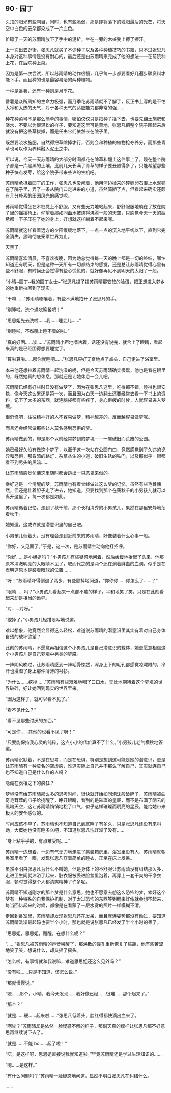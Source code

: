 ## 90 · 园丁

头顶的阳光有些刺目，同时，也有些脆弱，那是即将落下的残阳最后的光芒，将天空中白色的云朵都染成了一片血色。

忙碌了一天的苏雨晴放下了手中的泥铲，坐在一旁的木桩凳上擦了擦汗。

上一次出去逛街，张思凡就买了不少种子以及各种种植技巧的书籍，只不过张思凡本身对这种事情是没有耐心的，最后还是由苏雨晴来完成了他的想法——在前院种上花，在后院种上菜。

因为是第一次尝试，所以苏雨晴的动作很慢，几乎每一步都要看好几遍步骤资料才能下手，而且种的也是最容易活的两种植物。

一种是番薯，还有一种则是月季花。

番薯是众所周知的生命力极强，而月季花苏雨晴就不了解了，反正书上写的是不怕太冷和太热的天气，对于各种天气的适应能力都非常的强……

种花种菜可不是那么简单的事情，哪怕仅仅只是把种子播下去，也要先翻土施肥和浇水，不要以为很轻松的样子，要知道这里可是草地，张思凡把整个院子围起来后就没有把这些草拔掉，而是任由它们依然长在院子里。

既然要浇水施肥，自然得把草除掉才行，否则会和种植的植物抢夺养分，而那些青草也可以作为养料融入泥土之中。

所以说，今天一天苏雨晴的大部分时间都花在除草和翻土这件事上了，现在整个院子都是一片黑黑的土壤，比前几天长满了青草的样子要丑陋得多了，只能希望那些种子快点发芽，给这个院子带来些许的生机吧。

苏雨晴承担着园丁的工作，张思凡也没闲着，他用河边捡来的碎鹅卵石混上水泥铺在了院子里，弄了一条从院门口走进来的小道，虽然简陋了点，但看起来确实还颇有几分朴素的田园风光的感觉呢。

苏雨晴觉得坐在木桩凳上不舒服，又有些无力地站起来，舒舒服服地躺在了放在院子里的摇摇椅上，仰望着那如同血水被烧得沸腾一般的天空，只感觉今天一天的疲惫都一下子压在了她的身上，好想就这样躺着不起来呢。

苏雨晴就这样看着远方的夕阳缓缓地落下，一点一点的沉入地平线以下，直到它完全消失，黑暗彻底笼罩世界为止。

天黑了。

苏雨晴喜欢清晨，不喜欢夜晚，因为她总觉得每一天的晚上都是一切的终结，哪怕知道还有明天，但是这种一天所有一切都结束的感觉，还是总让苏雨晴觉得心里有些不舒服，有时候还会觉得有些心慌慌的，就好像再见不到明天的太阳了一般。

“小晴~园丁~我的园丁女士~”张思凡捏了捏苏雨晴那软软的脸蛋，把正想进入梦乡的她重新拉回到了现实。

“干嘛……”苏雨晴嘟嚷着，有些不满地拍开了张思凡的手。

“别睡啦，洗个澡吃晚餐吧！”

“思思姐先去洗啦……我……睡会儿……”

“别睡啦，不然晚上睡不着的啦。”

“真的好困……诶……”苏雨晴小声地嘀咕着，话还没有说完，就合上了眼睛，看起来真的是已经困得想要睡觉了。

“算啦算啦……那你就睡吧……”张思凡只好无奈地点了点头，自己走进了浴室里。

本来他还想拉着苏雨晴一起洗澡的呢，但是今天苏雨晴确实很累，他也是看在眼里的，既然她真的想休息，那就还是让她休息一会儿吧。

苏雨晴已经有好些时日没有做梦了，因为在张思凡这里，吃得都不错，睡得也很安稳，像今天这么累还是第一次，而且因为白天一边翻土还要经常去看一下书上的资料，记下了太多的东西，就连脑袋都有些疼了，身心俱疲的时候，人就容易进入梦境。

很奇怪吧，往往精神好的人不容易做梦，精神越差的，反而越容易做梦呢。

而且还会经常做那些让人莫名感到恐惧的梦。

苏雨晴做到的，却是那个以前经常梦到的梦境——一座破旧而荒废的公园。

她已经好久没有做这个梦了，以至于这一次站在公园门口，竟然感觉到了久违的诡异和恐惧，那昏暗的路灯，杂草丛生的小道，破旧生锈的铁门，以及那似乎一眼都看不到尽头的黑暗……

让苏雨晴感觉仿佛这里随时都会跳出一只恶鬼来似的。

幸好这是一个清醒的梦，苏雨晴也有着曾经做过这么梦的记忆，虽然有些毛骨悚然，但还是壮着胆子走了进去，她知道，只要找到那个在荡秋千的小男孩儿就可以离开这里了，每一次都是如此。

苏雨晴循着记忆，走到了秋千前，那个长相清秀的小男孩儿，果然在那里安静地荡着秋千。

她知道，这或许就是潜意识里的自己吧。

小男孩儿低着头，没有理会走到近前来的苏雨晴，好像装着什么心事一般。

“你好，又见面了。”于是，这一次，是苏雨晴主动向他打招呼。

“你好……是小姐姐吗？”小男孩儿有些疑惑地问着，然后缓缓地抬起了头来，他那原本清澈明亮的大眼睛不见了，取而代之的是两个还在淌着鲜血的血洞，似乎是在表明这原本是装着眼球的位置……

“呀！”苏雨晴吓得倒退了两步，有些颤抖地问道，“你你你……你怎么了……？”

“眼睛……吗？”小男孩儿看起来一点都不疼的样子，平和地笑了笑，只是在此刻看起来却是相当的诡异。

“对……对呀。”

“挖掉了。”小男孩儿轻描淡写地说道。

难以想象，他竟然会显得这么轻松，难道说苏雨晴的潜意识里其实有着对自己身体自残的破坏欲望？

此刻的苏雨晴，不愿意再相信这个小男孩儿是自己潜意识的载体，她更愿意相信这个小男孩儿是自己梦境中另类的梦魇。

一阵阴风吹过，让苏雨晴感到一阵毛骨悚然，浑身上下的毛孔都感觉凉飕飕的，冷汗也浸湿了身上那件薄薄的衬衫。

“为什么……挖掉……”苏雨晴有些艰难地咽了口口水，无比地期待着这个梦境的世界破碎，好让她回到现实的世界里来。

“因为这样子，就可以看不见了。”

“看不见什么？”

“看不见那些讨厌的东西。”

“可是你……其他的也看不见了呀！”

“只要能保持我心灵的纯粹，这点小小的代价算不了什么。”小男孩儿老气横秋地答道。

苏雨晴沉默着，不是在思考，而是在恐惧，特别是想到这可能是她的潜意识，更是让苏雨晴有一种莫名的空虚感，难道实际上自己并不那么了解自己，其实就连自己也不知道自己是什么样的人吗？

隐藏在表相之下的疯狂？

梦境没有给苏雨晴那么多的思考时间，很快就开始如同泡沫般破碎了，苏雨晴被曲奇毛茸茸的爪子给挠醒了，睁开眼睛，看到的是璀璨的星辰，而不是布满了阴云的黑暗天空，这让苏雨晴悄悄地松了口气，似乎这样璀璨而明亮的星辰，能给她带来极大的安全感似的。

时间应该不早了，苏雨晴也不知道自己到底睡了有多久，只是张思凡还没有来叫她，大概她也没有睡多久吧，不知道张思凡洗好澡了没有……

“身上粘乎乎的，有点难受呢……”

苏雨晴一边想着，一边有气无力地走进了集装箱房里，浴室里没有人，苏雨晴就朝卧室里看了一眼，发现张思凡穿着简单的睡衣，正坐在床上发呆。

虽然不明白张思凡为什么不叫她，但是身体上的不舒服让苏雨晴没有纠结那么多，走进卫生间就沐浴了起来，脏衣服被丢进脸盆里泡着，再穿上一套干爽的干净衣服，顿时觉得整个人都清爽精神了许多呢。

苏雨晴不知道刚才的那个梦是什么意思，她也不愿意去想这么恐怖的梦，幸好这个梦有一种特殊的自我保护机制，对于太过恐怖的东西等到醒来好像就会想不起来，每当回忆起来的时候，都像是在看蒙了一层水雾的照片一样模糊不清。

走回到卧室里，苏雨晴却发现张思凡还在发呆，而且就连姿势都没有动过，要知道苏雨晴洗澡最起码也要半个小时，那也就是说张思凡已经发了半个小时的呆了。

“思思姐，思思姐，醒醒，在想什么呢？”

“……”张思凡被苏雨晴的声音唤醒了，那涣散的瞳孔重新恢复了焦距，他有些苦涩地笑了笑，想说什么，却又摇了摇头。

“怎么啦，有事情就和我说嘛，难道思思姐还这么见外吗？”

“没有啦……只是不知道，该怎么说。”

“那就慢慢说。”

“嗯……那个，小晴，我今天发现……我好像已经……很难……那个起来了。”

“那个？”

“就是……硬……起来啦……”张思凡低着头，脸红得都快滴出血来了。

“啊诶？”苏雨晴却是依然一脸疑惑不解的样子，那副天真的模样让张思凡都不好意思再继续说下去了。

“就是……不能 bo……起了啦！”

“唔，是这样呀，思思姐直接说我就知道啦。”毕竟苏雨晴还是学过生理知识的……

“嗯……是这样。”

“有什么问题吗？”苏雨晴一脸疑惑地问道，显然不明白张思凡在纠结什么。

……
